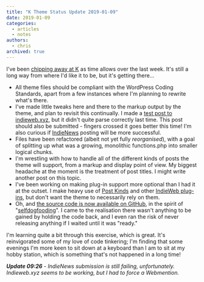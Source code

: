 ```yaml
---
title: "K Theme Status Update 2019-01-09"
date: 2019-01-09
categories:
  - articles
  - notes
authors:
  - chris
archived: true
---
```


I've been [chipping away at K](/blog/the-road-to-open-sourcing-k-for-wordpress/) as time allows over the last week. It's still a long way from where I'd like it to be, but it's getting there...

- All theme files should be compliant with the WordPress Coding Standards, apart from a few instances where I'm planning to rewrite what's there.
- I've made little tweaks here and there to the markup output by the theme, and plan to revisit this continually. I made a [test post to indieweb.xyz](https://indieweb.xyz/en/indieweb), but it didn't quite parse correctly last time. This post should also be submitted - fingers crossed it goes better this time! I'm also curious if [IndieNews](https://news.indieweb.org/en) posting will be more successful.
- Files have been refactored (albeit not yet fully _reorganised_), with a goal of splitting up what was a growing, monolithic functions.php into smaller logical chunks.
- I'm wrestling with how to handle all of the different kinds of posts the theme will support, from a markup and display point of view. My biggest headache at the moment is the treatment of post titles. I might write another post on this topic.
- I've been working on making plug-in support more optional than I had it at the outset. I make heavy use of [Post Kinds](https://github.com/dshanske/indieweb-post-kinds) and other [IndieWeb plug-ins](https://github.com/indieweb/wordpress-indieweb), but don't want the theme to necessarily rely on them.
- Oh, and [the source code is now available on GitHub](https://github.com/MrKapowski/k-theme), in the spirit of "[selfdogfooding](https://indieweb.org/selfdogfood)". I came to the realisation there wasn't anything to be gained by holding the code back, and I even ran the risk of never releasing anything if I waited until it was "ready."

I'm learning quite a bit through this exercise, which is great. It's reinvigorated some of my love of code tinkering; I'm finding that some evenings I'm more keen to sit down at a keyboard than I am to sit at my hobby station, which is something that's not happened in a long time!

_**Update 09:26** - IndieNews submission is still failing, unfortunately. Indieweb.xyz seems to be working, but I had to force a Webmention._
